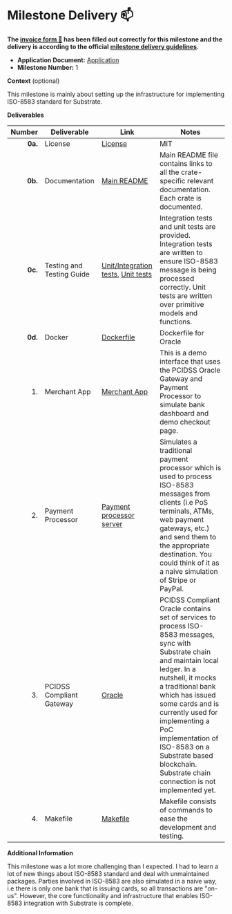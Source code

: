 # Milestone Delivery :mailbox:

**The [invoice form :pencil:](https://docs.google.com/forms/d/e/1FAIpQLSfmNYaoCgrxyhzgoKQ0ynQvnNRoTmgApz9NrMp-hd8mhIiO0A/viewform) has been filled out correctly for this milestone and the delivery is according to the official [milestone delivery guidelines](https://github.com/w3f/Grants-Program/blob/master/docs/Support%20Docs/milestone-deliverables-guidelines.md).**  

* **Application Document:** [Application](https://github.com/w3f/Grants-Program/blob/master/applications/ISO-8583-implementation.md)
* **Milestone Number:** 1

**Context** (optional)

This milestone is mainly about setting up the infrastructure for implementing ISO-8583 standard for Substrate.

**Deliverables**

| Number | Deliverable | Link | Notes |
| -----: | ----------- | ------------- | ----- |
| **0a.** | License | [License](https://github.com/subclone/payment-processor/blob/main/LICENSE) | MIT |
| **0b.** | Documentation | [Main README](https://github.com/subclone/payment-processor/tree/main) | Main README file contains links to all the crate-specific relevant documentation. Each crate is documented. |
| **0c.** | Testing and Testing Guide | [Unit/Integration tests](https://github.com/subclone/payment-processor/tree/main/pcidss/oracle/src/tests), [Unit tests](https://github.com/subclone/payment-processor/blob/main/pcidss/core/src/bank_account/models.rs#L149) | Integration tests and unit tests are provided. Integration tests are written to ensure ISO-8583 message is being processed correctly. Unit tests are written over primitive models and functions. |
| **0d.** | Docker | [Dockerfile](https://github.com/subclone/payment-processor/blob/main/pcidss/Dockerfile) | Dockerfile for Oracle |
| 1. | Merchant App | [Merchant App](https://github.com/subclone/payment-processor/tree/main/interface) | This is a demo interface that uses the PCIDSS Oracle Gateway and Payment Processor to simulate bank dashboard and demo checkout page. |
| 2. | Payment Processor | [Payment processor server](https://github.com/subclone/payment-processor/tree/main/payment-processor) | Simulates a traditional payment processor which is used to process ISO-8583 messages from clients (i.e PoS terminals, ATMs, web payment gateways, etc.) and send them to the appropriate destination. You could think of it as a naive simulation of Stripe or PayPal. |
| 3. | PCIDSS Compliant Gateway | [Oracle](https://github.com/subclone/payment-processor/tree/main/pcidss/oracle) | PCIDSS Compliant Oracle contains set of services to process ISO-8583 messages, sync with Substrate chain and maintain local ledger. In a nutshell, it mocks a traditional bank which has issued some cards and is currently used for implementing a PoC implementation of ISO-8583 on a Substrate based blockchain. Substrate chain connection is not implemented yet. |
| 4. | Makefile | [Makefile](https://github.com/subclone/payment-processor/blob/main/pcidss/Makefile) | Makefile consists of commands to ease the development and testing. |

**Additional Information**

This milestone was a lot more challenging than I expected. I had to learn a lot of new things about ISO-8583 standard and deal with unmaintained packages. Parties involved in ISO-8583 are also simulated in a naive way, i.e there is only one bank that is issuing cards, so all transactions are "on-us". However, the core functionality and infrastructure that enables ISO-8583 integration with Substrate is complete.

